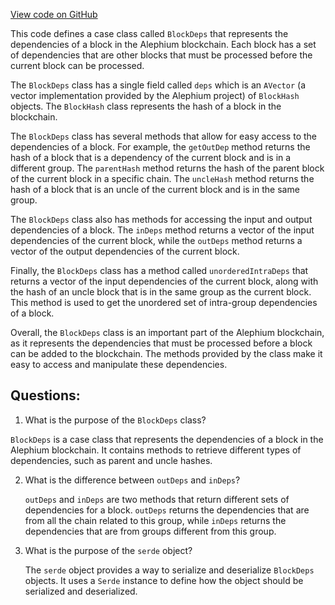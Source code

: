 [View code on GitHub](https://github.com/oxygenium/oxygenium/protocol/src/main/scala/org/oxygenium/protocol/model/BlockDeps.scala)

This code defines a case class called `BlockDeps` that represents the dependencies of a block in the Alephium blockchain. Each block has a set of dependencies that are other blocks that must be processed before the current block can be processed. 

The `BlockDeps` class has a single field called `deps` which is an `AVector` (a vector implementation provided by the Alephium project) of `BlockHash` objects. The `BlockHash` class represents the hash of a block in the blockchain. 

The `BlockDeps` class has several methods that allow for easy access to the dependencies of a block. For example, the `getOutDep` method returns the hash of a block that is a dependency of the current block and is in a different group. The `parentHash` method returns the hash of the parent block of the current block in a specific chain. The `uncleHash` method returns the hash of a block that is an uncle of the current block and is in the same group. 

The `BlockDeps` class also has methods for accessing the input and output dependencies of a block. The `inDeps` method returns a vector of the input dependencies of the current block, while the `outDeps` method returns a vector of the output dependencies of the current block. 

Finally, the `BlockDeps` class has a method called `unorderedIntraDeps` that returns a vector of the input dependencies of the current block, along with the hash of an uncle block that is in the same group as the current block. This method is used to get the unordered set of intra-group dependencies of a block. 

Overall, the `BlockDeps` class is an important part of the Alephium blockchain, as it represents the dependencies that must be processed before a block can be added to the blockchain. The methods provided by the class make it easy to access and manipulate these dependencies.
## Questions: 
 1. What is the purpose of the `BlockDeps` class?
   
   `BlockDeps` is a case class that represents the dependencies of a block in the Alephium blockchain. It contains methods to retrieve different types of dependencies, such as parent and uncle hashes.

2. What is the difference between `outDeps` and `inDeps`?
   
   `outDeps` and `inDeps` are two methods that return different sets of dependencies for a block. `outDeps` returns the dependencies that are from all the chain related to this group, while `inDeps` returns the dependencies that are from groups different from this group.

3. What is the purpose of the `serde` object?
   
   The `serde` object provides a way to serialize and deserialize `BlockDeps` objects. It uses a `Serde` instance to define how the object should be serialized and deserialized.